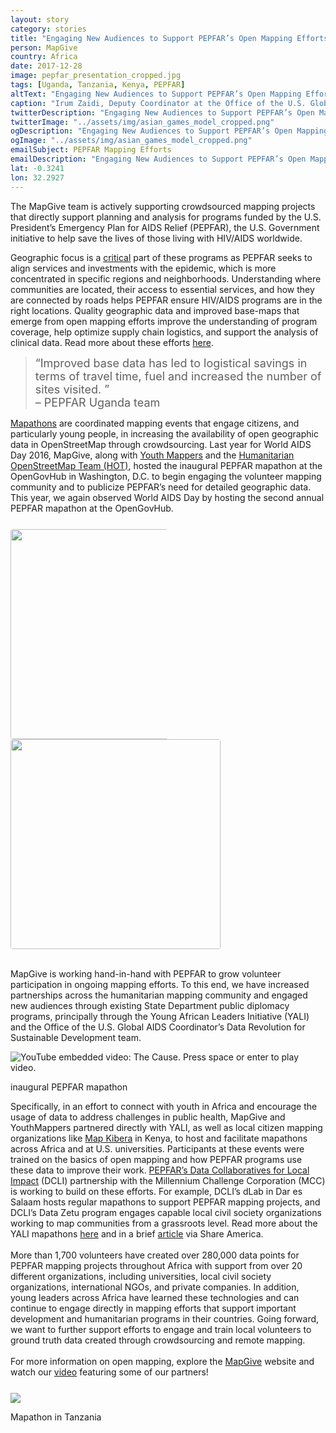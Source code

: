 ```yaml
---
layout: story
category: stories
title: "Engaging New Audiences to Support PEPFAR’s Open Mapping Efforts"
person: MapGive
country: Africa
date: 2017-12-28
image: pepfar_presentation_cropped.jpg
tags: [Uganda, Tanzania, Kenya, PEPFAR]
altText: "Engaging New Audiences to Support PEPFAR’s Open Mapping Efforts"
caption: "Irum Zaidi, Deputy Coordinator at the Office of the U.S. Global AIDS Coordinator, discusses open mapping for HIV/AIDS epidemic control"
twitterDescription: "Engaging New Audiences to Support PEPFAR’s Open Mapping Efforts"
twitterImage: "../assets/img/asian_games_model_cropped.png"
ogDescription: "Engaging New Audiences to Support PEPFAR’s Open Mapping Efforts"
ogImage: "../assets/img/asian_games_model_cropped.png"
emailSubject: PEPFAR Mapping Efforts
emailDescription: "Engaging New Audiences to Support PEPFAR’s Open Mapping Efforts"
lat: -0.3241
lon: 32.2927
---
```


<style type="text/css">
#table_title {
	margin-top:0px;
}

@media (min-width: 768px) {
    .story .figure-right {
        width: 410px;
    }
}

.story .figure-right {
    float: right;
    margin: 0 0 5px 15px;
}

.example-image {
    height: 21rem;
    border-radius: 4px;
    vertical-align: bottom;
}

</style>
<!-- http://christianspecht.de/2014/03/08/generating-an-image-gallery-with-jekyll-and-lightbox2/ -->
<script src="{{site.baseurl}}/assets/js/lightbox.min.js"></script>
<link href="{{site.baseurl}}/assets/css/lightbox.css" rel="stylesheet" />

The MapGive team is actively supporting crowdsourced mapping projects that directly support planning and analysis for programs funded by the U.S. President’s Emergency Plan for AIDS Relief (PEPFAR), the U.S. Government initiative to help save the lives of those living with HIV/AIDS worldwide.
<p>
Geographic focus is a <a href="https://data.pepfar.net/" target="_blank">critical</a> part of these programs as PEPFAR seeks to align services and investments with the epidemic, which is more concentrated in specific regions and neighborhoods. Understanding where communities are located, their access to essential services, and how they are connected by roads helps PEPFAR ensure HIV/AIDS programs are in the right locations. Quality geographic data and improved base-maps that emerge from open mapping efforts improve the understanding of program coverage, help optimize supply chain logistics, and support the analysis of clinical data. Read more about these efforts <a href="{{site.baseurl}}/projects/pepfar/PEPFAR_OpenMapping_Overview.pdf">here</a>.

<div class="story-promo shadowed">
<blockquote>
    <div style="font-size: 18px;margin-bottom:0px" class="story-promo qoute">&ldquo;Improved base data has led to logistical savings in terms of travel time, fuel and increased the number of sites visited. &rdquo;
    <div class="attribution">&ndash; PEPFAR Uganda team</div>
    </div>
</blockquote>
</div>

<a href="https://www.youtube.com/watch?v=FA6QBlnUcWo" target="_blank">Mapathons</a> are coordinated mapping events that engage citizens, and particularly young people, in increasing the availability of open geographic data in OpenStreetMap through crowdsourcing. Last year for World AIDS Day 2016, MapGive, along with <a href="http://www.youthmappers.org/" target="_blank">Youth Mappers</a> and the <a href="https://www.hotosm.org/" target="_blank">Humanitarian OpenStreetMap Team (HOT)</a>, hosted the inaugural PEPFAR mapathon at the OpenGovHub in Washington, D.C. to begin engaging the volunteer mapping community and to publicize PEPFAR’s need for detailed geographic data. This year, we again observed World AIDS Day by hosting the second annual PEPFAR mapathon at the OpenGovHub. 
<p>

<div class="image-row" style="margin-top:25px">
    <div class="image-set" >
        <div style="margin: 0 auto; display: block;">
            <a class="image-link" href="{{site.baseurl}}/assets/img/mapgive_cake.jpg" data-lightbox="1" title="MapGive 'I Mapped' Cake">
                <img class="example-image" src="{{ site.baseurl }}/assets/img/mapgive_cake.jpg" style="max-width:50%">
            </a>
            <a class="image-link" href="{{site.baseurl}}/assets/img/pepfar_hot_and_mapgive_cropped.jpg" data-lightbox="1" title="Lightning talk from HOT">
                <img class="example-image" src="{{ site.baseurl }}/assets/img/pepfar_hot_and_mapgive_cropped.jpg" style="max-width:100%">
            </a>
        </div>
    </div>
</div>

<br>

MapGive is working hand-in-hand with PEPFAR to grow volunteer participation in ongoing mapping efforts. To this end, we have increased partnerships across the humanitarian mapping community and engaged new audiences through existing State Department public diplomacy programs, principally through the Young African Leaders Initiative (YALI) and the Office of the U.S. Global AIDS Coordinator’s Data Revolution for Sustainable Development team.
<p>
<div class="video">
  <div class="video-player-container shadowed" data="fePRDYqj9cY" tabindex="0">
    <img src="{{ site.baseurl }}/assets/img/the-cause.jpg" alt="YouTube embedded video: The Cause. Press space or enter to play video." class="img-responsive" />
    <div class="play"><span class="play-button"></span></div>
  </div>
  <p class="caption">inaugural PEPFAR mapathon</p>
</div>
<p>
Specifically, in an effort to connect with youth in Africa and encourage the usage of data to address challenges in public health, MapGive and YouthMappers partnered directly with YALI, as well as local citizen mapping organizations like <a href="http://mapkibera.org/" target="_blank">Map Kibera</a> in Kenya, to host and facilitate mapathons across Africa and at U.S. universities. Participants at these events were trained on the basics of open mapping and how PEPFAR programs use these data to improve their work. <a href="https://www.mcc.gov/initiatives/initiative/mcc-pepfar-partnership" target="_blank">PEPFAR’s Data Collaboratives for Local Impact</a> (DCLI) partnership with the Millennium Challenge Corporation (MCC) is working to build on these efforts.  For example, DCLI’s dLab in Dar es Salaam hosts regular mapathons to support PEPFAR mapping projects, and DCLI’s Data Zetu program engages capable local civil society organizations working to map communities from a grassroots level. Read more about the YALI mapathons <a href="{{site.baseurl}}/projects/pepfar/YALI_HLM_Mapathons_Notification_20170623.pdf">here</a> and in a brief <a href="https://share.america.gov/putting-hiv-malaria-prevention-map/" target="_blank">article</a> via Share America.
<br><br>
More than 1,700 volunteers have created over 280,000 data points for PEPFAR mapping projects throughout Africa with support from over 20 different organizations, including universities, local civil society organizations, international NGOs, and private companies. In addition, young leaders across Africa have learned these technologies and can continue to engage directly in mapping efforts that support important development and humanitarian programs in their countries.  Going forward, we want to further support efforts to engage and train local volunteers to ground truth data created through crowdsourcing and remote mapping. 
<br><br>
For more information on open mapping, explore the <a href="https://mapgive.state.gov/about-open-mapping/" target="_blank">MapGive</a> website and watch our <a href="https://mapgive.state.gov/why-map/" target="_blank">video</a> featuring some of our partners!

<br>

<div class="image-row" style="margin-top:25px">
    <div class="image-set" >
        <div style="margin: 0 auto; display: block;">
            <a class="image-link" href="{{site.baseurl}}/assets/img/pepfar_mapathon_africa.jpg" data-lightbox="2" title="Mapathon in Tanzania">
                <img src="{{ site.baseurl }}/assets/img/pepfar_mapathon_africa.jpg" style="max-width:100%">
            </a>
            <p class="caption">Mapathon in Tanzania</p>
        </div>
    </div>
</div>

<br><br>











